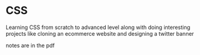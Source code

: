 # CSS
Learning CSS from scratch to advanced level along with doing interesting projects like cloning an ecommerce website and designing a twitter banner

notes are in the pdf

